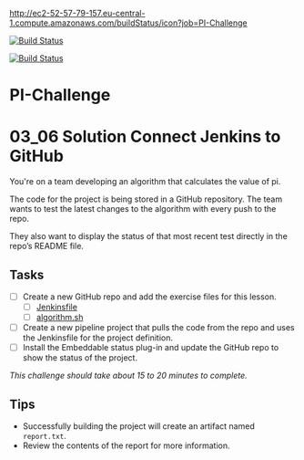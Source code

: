 http://ec2-52-57-79-157.eu-central-1.compute.amazonaws.com/buildStatus/icon?job=PI-Challenge

[![Build Status](http://ec2-52-57-79-157.eu-central-1.compute.amazonaws.com/buildStatus/icon?job=PI-Challenge)](http://ec2-52-57-79-157.eu-central-1.compute.amazonaws.com/job/PI-Challenge/)

[![Build Status](http://ec2-52-57-79-157.eu-central-1.compute.amazonaws.com/buildStatus/icon?job=PI-Challenge)](http://ec2-52-57-79-157.eu-central-1.compute.amazonaws.com/job/PI-Challenge/)


# PI-Challenge
# 03_06 Solution Connect Jenkins to GitHub

You're on a team developing an algorithm that calculates the value of pi.

The code for the project is being stored in a GitHub repository. The team wants to test the latest changes to the algorithm with every push to the repo.

They also want to display the status of that most recent test directly in the repo’s README file.

## Tasks
- [ ] Create a new GitHub repo and add the exercise files for this lesson.
  - [ ] [Jenkinsfile](./Jenkinsfile)
  - [ ] [algorithm.sh](./algorithm.sh)
- [ ] Create a new pipeline project that pulls the code from the repo and uses the Jenkinsfile for the project definition.
- [ ] Install the Embeddable status plug-in and update the GitHub repo to show the status of the project.

_*This challenge should take about 15 to 20 minutes to complete.*_

## Tips
- Successfully building the project will create an artifact named `report.txt`.
- Review the contents of the report for more information.
